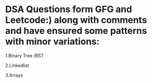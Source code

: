 # DSA Questions form GFG and Leetcode:) along with comments and have ensured some patterns with minor variations:

1.Binary Tree /BST

2.Linkedlist

3.Arrays
